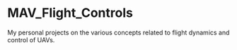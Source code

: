 # MAV_Flight_Controls
My personal projects on the various concepts related to flight dynamics and control of UAVs.
